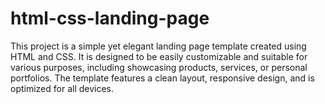 # html-css-landing-page
This project is a simple yet elegant landing page template created using HTML and CSS. It is designed to be easily customizable and suitable for various purposes, including showcasing products, services, or personal portfolios. The template features a clean layout, responsive design, and is optimized for all devices.

